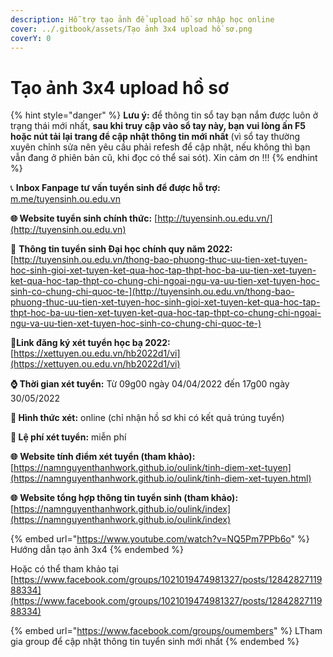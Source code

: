 ```yaml
---
description: Hỗ trợ tạo ảnh để upload hồ sơ nhập học online
cover: ../.gitbook/assets/Tạo ảnh 3x4 upload hồ sơ.png
coverY: 0
---
```


# Tạo ảnh 3x4 upload hồ sơ

{% hint style="danger" %}
**Lưu ý:** để thông tin sổ tay bạn nắm được luôn ở trạng thái mới nhất, **sau khi truy cập vào sổ tay này, bạn vui lòng ấn F5 hoặc nút tải lại trang để cập nhật thông tin mới nhất** (vì sổ tay thường xuyên chỉnh sửa nên yêu cầu phải refesh để cập nhật, nếu không thì bạn vẫn đang ở phiên bản cũ, khi đọc có thể sai sót). Xin cảm ơn !!!
{% endhint %}

📞 **Inbox Fanpage tư vấn tuyển sinh để được hỗ trợ:** [m.me/tuyensinh.ou.edu.vn](https://m.me/tuyensinh.ou.edu.vn)

**🌐 Website tuyển sinh chính thức:** [http://tuyensinh.ou.edu.vn/](http://tuyensinh.ou.edu.vn)

🔗 **Thông tin tuyển sinh Đại học chính quy năm 2022:** [http://tuyensinh.ou.edu.vn/thong-bao-phuong-thuc-uu-tien-xet-tuyen-hoc-sinh-gioi-xet-tuyen-ket-qua-hoc-tap-thpt-hoc-ba-uu-tien-xet-tuyen-ket-qua-hoc-tap-thpt-co-chung-chi-ngoai-ngu-va-uu-tien-xet-tuyen-hoc-sinh-co-chung-chi-quoc-te-](http://tuyensinh.ou.edu.vn/thong-bao-phuong-thuc-uu-tien-xet-tuyen-hoc-sinh-gioi-xet-tuyen-ket-qua-hoc-tap-thpt-hoc-ba-uu-tien-xet-tuyen-ket-qua-hoc-tap-thpt-co-chung-chi-ngoai-ngu-va-uu-tien-xet-tuyen-hoc-sinh-co-chung-chi-quoc-te-)

🔗**Link đăng ký xét tuyển học bạ 2022:** [https://xettuyen.ou.edu.vn/hb2022d1/vi](https://xettuyen.ou.edu.vn/hb2022d1/vi)

**⌚ Thời gian xét tuyển:** Từ 09g00 ngày 04/04/2022 đến 17g00 ngày 30/05/2022&#x20;

**📌 Hình thức xét:** online (chỉ nhận hồ sơ khi có kết quả trúng tuyển)

**📌 Lệ phí xét tuyển:** miễn phí

**🌐** **Website tính điểm xét tuyển (tham khảo):** [https://namnguyenthanhwork.github.io/oulink/tinh-diem-xet-tuyen](https://namnguyenthanhwork.github.io/oulink/tinh-diem-xet-tuyen.html)

**🌐** **Website tổng hợp thông tin tuyển sinh (tham khảo):** [https://namnguyenthanhwork.github.io/oulink/index](https://namnguyenthanhwork.github.io/oulink/index)

{% embed url="https://www.youtube.com/watch?v=NQ5Pm7PPb6o" %}
Hướng dẫn tạo ảnh 3x4
{% endembed %}

Hoặc có thể tham khảo tại [https://www.facebook.com/groups/1021019474981327/posts/1284282711988334](https://www.facebook.com/groups/1021019474981327/posts/1284282711988334)

{% embed url="https://www.facebook.com/groups/oumembers" %}
LTham gia group để cập nhật thông tin tuyển sinh mới nhất
{% endembed %}
